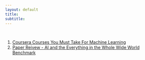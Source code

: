 ```yaml
---
layout: default
title: 
subtitle: 
---
```


<br>

<div >
<ol>
  <li><a href="{{site.baseurl}}/pages/blogs/2022-02-25-must-take-courses">Coursera Courses You Must Take For Machine Learning</a> 
</li>
  <li><a href="{{site.baseurl}}/pages/blogs/2022-02-25-paper-review-1">Paper Reivew - AI and the Everything in the Whole Wide World Benchmark</a> 
</li>
</ol>
</div>



